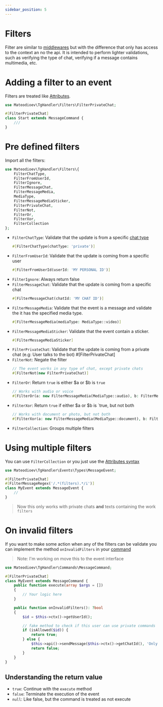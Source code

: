 ```yaml
---
sidebar_position: 5
---
```


# Filters

Filter are similar to [middlewares](./middlewares) but with the difference that only has access to the context an no the api.
It is intended to perform lighter validations, such as verifying the type of chat, verifying if a message contains multimedia, etc.

# Adding a filter to an event
Filters are treated like [Attributes](https://www.php.net/manual/en/language.attributes.overview.php).

```php title="start.php"
use Mateodioev\TgHandler\Filters\FilterPrivateChat;

#[FilterPrivateChat]
class Start extends MessageCommand {
    ///
}
```

# Pre defined filters

Import all the filters:
```php
use Mateodioev\TgHandler\Filters\{
    FilterChatType,
    FilterFromUserId,
    FilterIgnore,
    FilterMessageChat,
    FilterMessageMedia,
    MediaType,
    FilterMessageMediaSticker,
    FilterPrivateChat,
    FilterNot,
    FilterOr,
    FilterXor,
    FilterCollection
};
```

- `FilterChatType`: Validate that the update is from a specific [chat type](https://core.telegram.org/bots/api#chat)
  ```php
  #[FilterChatType(chatType: 'private')]
  ```
- `FilterFromUserId`: Validate that the update is coming from a specific user
  ```php
  #[FilterFromUserId(userId: 'MY PERSONAL ID')]
  ```
- `FilterIgnore`: Always return false
- `FilterMessageChat`: Validate that the update is coming from a specific chat
  ```php
  #[FilterMessageChat(chatId: 'MY CHAT ID')]
  ```
- `FilterMessageMedia`: Validate that the event is a message and validate the it has the specified media type.
  ```php
  #[FilterMessageMedia(mediaType: MediaType::video)]
  ```
- `FilterMessageMediaSticker`: Validate that the event contain a sticker.
  ```php
  #[FilterMessageMediaSticker]
  ```
- `FilterPrivateChat`: Validate that the update is coming from a private chat (e.g: User talks to the bot)
  #[FilterPrivateChat]
- `FilterNot`: Negate the filter
  ```php
  // The event works in any type of chat, except private chats
  #[FilterNot(new FilterPrivateChat)]
  ```
- `FilterOr`: Return `true` is either $a or $b is `true`
  ```php
  // Works with audio or voice
  #[FilterOr(a: new FilterMessageMedia(MediaType::audio), b: FilterMessageMedia(MediaType::voice))]
  ```
- `FilterXor`: Return `true` if either $a or $b is `true, but not both
  ```php
  // Works with document or photo, but not both
  #[FilterXor(a: new FilterMessageMedia(MediaType::document), b: FilterMessageMedia(MediaType::photo))]
  ```
- `FilterCollection`: Groups multiple filters

# Using multiple filters

You can use `FilterCollection` or you just use the [Attributes syntax](https://www.php.net/manual/en/language.attributes.overview.php)

```php
use Mateodioev\TgHandler\Events\Types\MessageEvent;

#[FilterPrivateChat]
#[FilterMessageRegex('/.*(filters).*/i')]
class MyEvent extends MessageEvent {
    //
}
```
> Now this only works with private chats **and** texts containing the work `filters`

# On invalid filters

If you want to make some action when any of the filters can be validate you can implement the method `onInvalidFilters` in your [command](./commands/intro)

> Note: I'm working on move this to the event interface

```php
use Mateodioev\TgHandler\Commands\MessageCommand;

#[FilterPrivateChat]
class MyEvent extends MessageCommand {
    public function execute(array $args = [])
    {
        // Your logic here
    }

    public function onInvalidFilters(): ?bool
    {
        $id = $this->ctx()->getUserId();

        // fake method to check if this user can use private commands
        if (isAllowed($id)) {
            return true;
        } else {
            $this->api()->sendMessage($this->ctx()->getChatId(), 'Only execute this command in a private chat');
            return false;
        }
    }
}
```

## Understanding the return value

- `true`: Continue with the `execute` method
- `false`: Terminate the execution of the event
- `null`: Like false, but the command is treated as not execute

